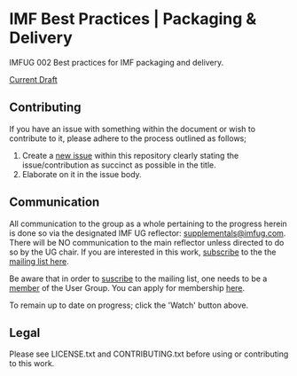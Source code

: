 # IMF  Best Practices | Packaging & Delivery

IMFUG 002 Best practices for IMF packaging and delivery.

[Current Draft](https://imfug.github.io/002-pkg-and-delivery/)

## Contributing
If you have an issue with something within the document or wish to contribute to it, please adhere to the process outlined as follows;

 1. Create a [new issue](https://github.com/imfug/002-pkg-and-delivery/issues) within this repository clearly stating the
    issue/contribution as succinct as possible in the title.
 2. Elaborate on it in the issue body.

## Communication
All communication to the group as a whole pertaining to the progress herein is done so via the designated IMF UG reflector: [supplementals@imfug.com](mailto:supplementals@imfug.com).
There will be NO communication to the main reflector unless directed to do so by the UG chair. If you are interested in this work, [subscribe](http://imfug.com/mailman/listinfo/supplementals) to the the [mailing list here](http://imfug.com/mailman/listinfo/supplementals).

Be aware that in order to [suscribe](http://imfug.com/mailman/listinfo/supplementals) to the mailing list, one needs to be a [member](http://www.imfug.com/join) of the User Group. You can apply for membership [here](http://www.imfug.com/join).

To remain up to date on progress; click the 'Watch' button above.

## Legal

Please see LICENSE.txt and CONTRIBUTING.txt before using or contributing to this work.
